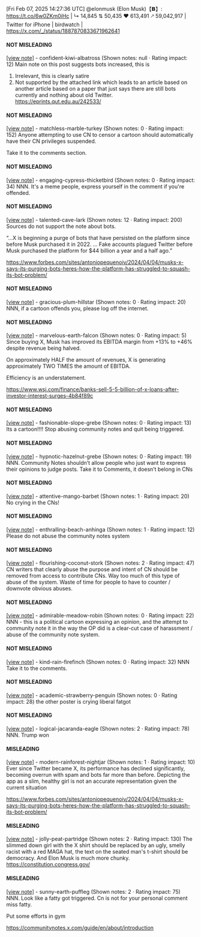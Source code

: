 [Fri Feb 07, 2025 14:27:36 UTC] @elonmusk (Elon Musk)【𝗕】: https://t.co/6w0ZKm0iHc | ↳ 14,845 ⇅ 50,435 ♥ 613,491 🡕 59,042,917 | Twitter for iPhone | birdwatch | https://x.com/_/status/1887870833671962641

#### NOT MISLEADING

[[view note]](https://x.com/i/birdwatch/n/1888155282829693393) - confident-kiwi-albatross (Shown notes: null · Rating impact: 12)
Main note on this post suggests bots increased, this is 
1. Irrelevant, this is clearly satire 
2. Not supported by the attached link which leads to an article based on another article based on a paper that just says there are still bots currently and nothing about old Twitter.
https://eprints.qut.edu.au/242533/

#### NOT MISLEADING

[[view note]](https://x.com/i/birdwatch/n/1888064777110569020) - matchless-marble-turkey (Shown notes: 0 · Rating impact: 152)
Anyone attempting to use CN to censor a cartoon should automatically have their CN privileges suspended.

Take it to the comments section.

#### NOT MISLEADING

[[view note]](https://x.com/i/birdwatch/n/1888012917918024091) - engaging-cypress-thicketbird (Shown notes: 0 · Rating impact: 34)
NNN. It's a meme people, express yourself in the comment if you're offended.

#### NOT MISLEADING

[[view note]](https://x.com/i/birdwatch/n/1887969433039290848) - talented-cave-lark (Shown notes: 12 · Rating impact: 200)
Sources do not support the note about bots.

“…X is beginning a purge of bots that have persisted on the platform since before Musk purchased it in 2022. … Fake accounts plagued Twitter before Musk purchased the platform for $44 billion a year and a half ago.”

https://www.forbes.com/sites/antoniopequenoiv/2024/04/04/musks-x-says-its-purging-bots-heres-how-the-platform-has-struggled-to-squash-its-bot-problem/

#### NOT MISLEADING

[[view note]](https://x.com/i/birdwatch/n/1887927754932330862) - gracious-plum-hillstar (Shown notes: 0 · Rating impact: 20)
NNN, if a cartoon offends you, please log off the internet. 

#### NOT MISLEADING

[[view note]](https://x.com/i/birdwatch/n/1887897211901460587) - marvelous-earth-falcon (Shown notes: 0 · Rating impact: 5)
Since buying X, Musk has improved its EBITDA margin from +13% to +46% despite revenue being halved. 

On approximately HALF the amount of revenues,  X is generating approximately TWO TIMES the amount of EBITDA.

Efficiency is an understatement.

https://www.wsj.com/finance/banks-sell-5-5-billion-of-x-loans-after-investor-interest-surges-4b84f89c 

#### NOT MISLEADING

[[view note]](https://x.com/i/birdwatch/n/1887887653783134292) - fashionable-slope-grebe (Shown notes: 0 · Rating impact: 13)
Its a cartoon!!!! Stop abusing community notes and quit being triggered.

#### NOT MISLEADING

[[view note]](https://x.com/i/birdwatch/n/1887882515341267164) - hypnotic-hazelnut-grebe (Shown notes: 0 · Rating impact: 19)
NNN. Community Notes shouldn’t allow people who just want to express their opinions to judge posts. Take it to Comments, it doesn’t belong in CNs

#### NOT MISLEADING

[[view note]](https://x.com/i/birdwatch/n/1887879614942331335) - attentive-mango-barbet (Shown notes: 1 · Rating impact: 20)
No crying in the CNs!

#### NOT MISLEADING

[[view note]](https://x.com/i/birdwatch/n/1887878339651866949) - enthralling-beach-anhinga (Shown notes: 1 · Rating impact: 12)
Please do not abuse the community notes system

#### NOT MISLEADING

[[view note]](https://x.com/i/birdwatch/n/1887878301223379045) - flourishing-coconut-stork (Shown notes: 2 · Rating impact: 47)
CN writers that clearly abuse the purpose and intent of CN should be removed from access to contribute CNs.  Way too much of this type of abuse of the system.  Waste of time for people to have to counter / downvote obvious abuses. 

#### NOT MISLEADING

[[view note]](https://x.com/i/birdwatch/n/1887877511964414032) - admirable-meadow-robin (Shown notes: 0 · Rating impact: 22)
NNN - this is a political cartoon expressing an opinion, and the attempt to community note it in the way the OP did is a clear-cut case of harassment / abuse of the community note system. 

#### NOT MISLEADING

[[view note]](https://x.com/i/birdwatch/n/1887876852238491761) - kind-rain-firefinch (Shown notes: 0 · Rating impact: 32)
NNN Take it to the comments.

#### NOT MISLEADING

[[view note]](https://x.com/i/birdwatch/n/1887877146502447177) - academic-strawberry-penguin (Shown notes: 0 · Rating impact: 28)
the other poster is crying liberal fatgot

#### NOT MISLEADING

[[view note]](https://x.com/i/birdwatch/n/1887877419237007576) - logical-jacaranda-eagle (Shown notes: 2 · Rating impact: 78)
NNN. Trump won

#### MISLEADING

[[view note]](https://x.com/i/birdwatch/n/1887882709436883251) - modern-rainforest-nightjar (Shown notes: 1 · Rating impact: 10)
Ever since Twitter became X, its performance has declined significantly, becoming overrun with spam and bots far more than before. Depicting the app as a slim, healthy girl is not an accurate representation given the current situation

https://www.forbes.com/sites/antoniopequenoiv/2024/04/04/musks-x-says-its-purging-bots-heres-how-the-platform-has-struggled-to-squash-its-bot-problem/

#### MISLEADING

[[view note]](https://x.com/i/birdwatch/n/1887875959061131533) - jolly-peat-partridge (Shown notes: 2 · Rating impact: 130)
The slimmed down girl with the X shirt should be replaced by an ugly, smelly racist with a red MAGA hat, the text on the seated man's t-shirt should be democracy.
And Elon Musk is much more chunky.
https://constitution.congress.gov/


#### MISLEADING

[[view note]](https://x.com/i/birdwatch/n/1887876946065055881) - sunny-earth-puffleg (Shown notes: 2 · Rating impact: 75)
NNN. Look like a fatty got triggered.
Cn is not for your personal comment miss fatty. 

Put some efforts in gym 

https://communitynotes.x.com/guide/en/about/introduction 
